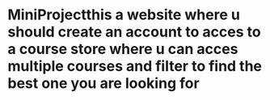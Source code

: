 # MiniProjectthis a website where u should create an account to acces to a course store where u can acces multiple courses and filter to find the best one you are looking for 
